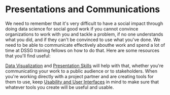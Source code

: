 # Presentations and Communications

We need to remember that it's very difficult to have a social impact through doing data science for social good work if you cannot convince organizations to work with you and tackle a problem, if no one understands what you did, and if they can't be convinced to use what you've done. We need to be able to communicate effectively abouthe work and spend a lot of time at DSSG training fellows on how to do that. Here are some resources that you'll find useful:

[Data Visualization](vizualization/) and [Presentation Skills](presentation-on-presentation.pdf)
will help with that, whether you're communicating your work to a public audience or to stakeholders. When you're
working directly with a project partner and are creating tools for them to use, keep
[Usability and User Interfaces](user_interface/) in mind to make sure that
whatever tools you create will be useful and usable.
